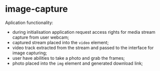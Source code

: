 # image-capture

Aplication functionality:

- during initialisation application request access rights for media stream capture from user webcam;
- captured stream placed into the `video` element;
- video track extracted from the stream and passed to the interface for image capturing;
- user have abilities to take a photo and grab the frames;
- photo placed into the `img` element and generated download link;
